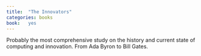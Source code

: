 ```yaml
---
title:  "The Innovators"
categories: books
book:	yes
---
```


Probably the most comprehensive study on the history and current state of
computing and innovation. From Ada Byron to Bill Gates.
